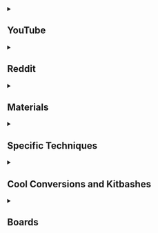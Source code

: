<details>
  <summary><h2>YouTube</h2></summary>

* ### Mainly Painting
  * [52 Miniatures](https://www.youtube.com/c/52Miniatures)
  * [Lyla Mev - The Mini Witch](https://www.youtube.com/c/LylaMev)
  * [Zumikito Miniatures](https://www.youtube.com/c/Zumikito)
  * [Trovarion Miniatures](https://www.youtube.com/c/trovarion/videos)
  * [The Gallery of Colours](https://www.youtube.com/c/TheGalleryofColours)
  * [Spen's Painting](https://www.youtube.com/c/SpensPainting)
  * [Miniac](https://www.youtube.com/c/Miniac)
  * [Midwinter Minis](https://www.youtube.com/c/MidwinterMinis)
  * [MarcoFrisoniNJM](https://www.youtube.com/c/MarcoFrisoniNJM)
  * [Dana Howl](https://www.youtube.com/c/DanaHowl)
  * [Benji’s Hobbies](https://www.youtube.com/c/Benji%E2%80%99sHobbies)
* ### Painting & Crafting
  * [Eric's Hobby Workshop](https://www.youtube.com/c/EricsHobbyWorkshop)
  * [The Pickle Jar](https://www.youtube.com/c/ThePickleJar)
  * [Squidmar Miniatures](https://www.youtube.com/c/SquidmarMiniatures)
  * [Slayer Miniatures](https://www.youtube.com/c/SlayerMiniatures)
  * [Realm of the Liche King](https://www.youtube.com/c/RealmoftheLicheKing)
  * [Pete The Wargamer](https://www.youtube.com/c/TheWarGamerChannel)
  * [Ninjon](https://www.youtube.com/c/Ninjon)
  * [Goobertown Hobbies](https://www.youtube.com/c/GoobertownHobbies)
  * [Geek Gaming Scenics](https://www.youtube.com/c/GeekGamingScenics)
  * [eBay Miniature Rescues](https://www.youtube.com/c/eBayMiniatureRescues)
  * [Devs & Dice](https://www.youtube.com/c/DevsDice)
  * [Broadsword Wargaming](https://www.youtube.com/c/BroadswordWargaming)
  * [Vince Venturella](https://www.youtube.com/c/VinceVenturella/videos)
  * [Magrathea Builder Of Worlds](https://www.youtube.com/channel/UC-PbaIjLxrQ4iSpRxCJG0AA)
  * [TheDMsCraft](https://www.youtube.com/c/theDMsCraft)
  * [Broadsword Wargaming](https://www.youtube.com/c/BroadswordWargaming)
* ### Mainly Crafting
  * [Zorpazorp](https://www.youtube.com/c/Zorpazorp)
  * [Wyloch's Armory](https://www.youtube.com/c/WylochsCraftingVids)
  * [Tom Mason](https://www.youtube.com/c/TomMasonSculptor) - Sculpting minis
  * [Toasthammer](https://www.youtube.com/channel/UC9ZlgG9IQYBBQ1igVXLGb3g) - kitbashing
  * [TheTerrainTutor](https://www.youtube.com/c/TheTerrainTutor)
  * [RP Archive](https://www.youtube.com/c/RPArchiveOfficial)
  * [Real Terrain Hobbies](https://www.youtube.com/c/RealTerrainHobbies)
  * [Platypus Scotsman](https://www.youtube.com/c/PlatypusScotsman)
  * [Nerdforge](https://www.youtube.com/c/Nerdforge)
  * [NerdCraftHQ](https://www.youtube.com/c/NerdCraftHQ)
  * [Miscast](https://www.youtube.com/c/Miscast)
  * [Knarb Makes](https://www.youtube.com/c/KnarbMakes/videos)
  * [Kitbosh](https://www.youtube.com/channel/UCz_GfvTNbg1vsLFqN6yHvXQ) - Detailed kitbashing videos
  * [Jam's Mini Mods](https://www.youtube.com/channel/UCUGJGCz08aTQr03jAR532qA)
  * [Franky D. Crafter](https://www.youtube.com/c/FrankyDCrafter)
  * [Conjured Craft](https://www.youtube.com/c/ConjuredCraft)
  * [Black Magic Craft](https://www.youtube.com/c/BlackMagicCraftOfficial)
  * [Berserkerworks](https://www.youtube.com/c/Berserkerworks/videos)
  * [Sean Counley](https://www.youtube.com/user/abscnth)
  * [Chimera Wargaming](https://www.youtube.com/c/ChimeraWargaming)
  * [Studson Studio](https://www.youtube.com/c/StudsonStudio) - mostly dioramas, a lot of great techniques and ideas
  * [Mechanical Fiend](https://www.youtube.com/c/MechanicalFiend) - mostly dioramas and other art forms, a lot of great techniques and ideas
  * [Bill Making Stuff](https://www.youtube.com/c/BillMakingStuff)
  * [The Terrain Tutor](https://www.youtube.com/c/TheTerrainTutor) - He also has a [book](https://www.ironheartartisans.com/shop/terrain-essentials-by-mel-bose-hardback-book/)
  * [Mister Waugh Media](https://www.youtube.com/user/misterwaughmusic) - new/young channel has some promise, guy has shown off some cool stuff on reddit.
  * [Bard's Craft](https://www.youtube.com/c/BardsCraft) - Now defunct? lots of good tutorials and ideas
  * [Crooked Staff Terrain](https://www.youtube.com/c/CrookedStaffTerrain)
  * [playllist on model building](https://www.youtube.com/watch?v=ZBWxp0kMJYY&list=PLuJj3iQpiK3sEB0dAQND_ZfBKrkhMmK0P)
  * [BK Miniatures](https://www.youtube.com/channel/UCMh24_XWTie0ab33rM-sbPw)
  * [Doctor Cranky's Lab-RAT-ory](https://www.youtube.com/c/DoctorCrankysLabRATory/videos)
  * [Tabletop Lenny's Terrain](https://www.youtube.com/c/TabletopLenny-Wargaming-Terrain-Tabletop-Gelaende)
  * [Boylei Hobby Time](https://www.youtube.com/c/BoyleiHobbyTime)
* ### Scale Modeling  
  * [Luke Towan](https://www.youtube.com/c/LukeTowan) - Detailed scale modeling 
  * [scale Hangar 182](https://www.youtube.com/c/ScaleHangar182) - scale modeling
  * [Night Shift Scale Models](https://www.youtube.com/c/NightShiftScaleModels)
  * [RJMODELS](https://www.youtube.com/user/RJMODELS)
  * [Kathy Millatt](https://www.youtube.com/c/KathyMillatt)
* ### General
  * [Trapped Under Plastic](https://www.youtube.com/c/trappedunderplastic)
  * [Paint Bravely The Podcast](https://www.youtube.com/c/PaintBravelyThePodcast)
  * [EonsOfBattle](https://www.youtube.com/c/EonsOfBattle)
* ### Mostly WarHammer
  * [IDICBeer 40k - Necrons and More](https://www.youtube.com/c/IDICBeer/videos)
  * [C M Wargames](https://www.youtube.com/c/CMWargames)
  * [Twisted Dice](https://www.youtube.com/c/TwistedDice)
  * [6+ Stevo](https://www.youtube.com/c/6Stevo)
  * [Baldermort’s Guide to Warhammer](https://www.youtube.com/channel/UCdpGd0jls7VQh6LvcZT_p1A)
  * [Black Toad Studio](https://www.youtube.com/c/BlackToadStudio)
  * [Big Mek Danskull](https://www.youtube.com/c/BigMekDanskull)
  * [LetsMakeItOrkie](https://www.youtube.com/channel/UCgH0NJRwBv-fot3oUd3np1w)
  * [Planet 40k](https://www.youtube.com/c/Planet40K)
  * [Billion Dollar Clown Farm](https://www.youtube.com/channel/UCiI_XuSHu2XuoIzuQY2vV1g) - Has some painting
  
</details>


<details>
  <summary><h2>Reddit</h2></summary>

* ### General
  * [Miniature Sculpting](https://old.reddit.com/r/miniaturesculpting/)
  * [Mini Painting](https://old.reddit.com/r/minipainting/)
  * [Mini Swap](https://old.reddit.com/r/Miniswap/)
  * [Printed Minis](https://old.reddit.com/r/PrintedMinis/) - even though it's 3d printing related, there is a lot of other stuff making it a more general sub in my mind.
  * [Terrain Building](https://old.reddit.com/r/TerrainBuilding/)
  * [Wargames](https://old.reddit.com/r/wargames/)
  * [Wargaming](https://old.reddit.com/r/wargaming/)
* ### Games
  * [frostgrave](https://old.reddit.com/r/frostgrave/)
  * [gaslands](https://old.reddit.com/r/gaslands/)
* ### 3d Printing
  * [3d Printed Warhammer](https://old.reddit.com/r/3dPrintedWarhammer/)
  * [3d Printers](https://old.reddit.com/r/3dprinters/)
  * [3D Printing](https://old.reddit.com/r/3Dprinting/)
  * [cults3d](https://old.reddit.com/r/cults3d/) - cults3d is a shitty service, it's not great for the creator, but there is still some good stuff on there.
  * [Open Forge](https://old.reddit.com/r/OpenForge/) - type of terrain
  * [Resin Printing](https://old.reddit.com/r/resinprinting/)
  * #### Manufactures
    * [Anycubic Photon](https://old.reddit.com/r/AnycubicPhoton/)
    * [Phrozen](https://old.reddit.com/r/Phrozen/)

</details>

<details>
  <summary><h2>Materials</h2></summary>

* [Paint comparisons]( https://slothborg.github.io/paint-conversion/) - It is my resource and a bit of a work in progress
* [FolkArt Pure](https://www.michaels.com/folkart-pure-artist-pigment-2oz/M20001827.html) A line of mostly pure pigment paints, that are cheap. Great when mixed with acrylic medium / water.
* #### Golden So Flat
  * [Dana Howl's review](https://www.youtube.com/watch?v=Rl4i3gNwbCA)
  * [Ninjon's review](https://www.youtube.com/watch?v=iLkSQjG9oLg)
  * [Vince Venturella](https://www.youtube.com/watch?v=__WT-HEffNQ)
* ### AP Speedpaints
  * [Goobertown Hobbies's review](https://www.youtube.com/watch?v=zsHGUAAi420)
  * [EonsOfBattle's review](https://www.youtube.com/watch?v=Bu8gfboxgwo)
  * [Dana Howl's review](https://www.youtube.com/watch?v=srUSz8cPqTo)
  * [Squidmar Miniatures's review](https://www.youtube.com/watch?v=a8TtVSVTpDo)
* ### Duncan's Paints
  * [Goobertown Hobbies's review](https://www.youtube.com/watch?v=i_ic0lb630k)
* DIY Contrast Paint  
  * 50 / 50 mix of flow improver & matte medium + Paint
  * or
  * Mix of Acrylic ink + matte medium + flow improver

</details>

<details>
  <summary><h2>Specific Techniques</h2></summary>

* [NMM Steel](https://i.redd.it/sevo2tnly7u71.jpg)
* [Painting Wood](https://www.youtube.com/watch?v=xyi8PhLjXIE&t=252s) 
* [Painting Undead](https://www.youtube.com/watch?v=rGaga9AyJ78)
* [Painting Marble](https://www.youtube.com/watch?v=_GDw4bOA2_Y)
* [Rust effect with real rust](https://www.youtube.com/watch?v=ZiQcWaPqPPk)
* DIY Sculptamold - 1:1 Blown in insulation & Plaster of Paris
* DIY Texture Paste
  * Acrylic caulking
  * Water / rubbing alcohol
  * Texture material (backing soda, sand, sawdust, coffee, tea, etc.)
  * Paint
* DIY Mod Podge
  * 50/50 mix of Minwax Polycrylic and High Grade PVA, thinned as needed with water.
* [Linen Tents](https://www.youtube.com/watch?v=d9CZoLcwdvA)
* Leather - shop towels and pva if you want a leather/tent look... good tutorial from BMC and Real Terrain Hobbies on doing that
* ### Gap filling
  * Green stuff, Miliput or Greenstuff & Milliput
    * Requires some sculpting, and polishing
  * Super glue + Baking Soda
    * Great for small gaps!
    * Great for resin / plastic
    * Does result in a rocky / stone like texture
  * Sprue Goo
    * mix bits of sprue with plastic glue / cement wait for it to disolve then use it as liquid plastic
* ### Trees
  * Upgrading holiday decorative trees
    * Get cheap declarative trees.
    * Clean, with warm water and brush
    * Dip in 50/50 water pva glue
    * Flock
    * Spray with water
    * Spray with 80/20 water pva glue
    * Paint!
    * Clear coat
  * [Seafoam and armatures](https://www.youtube.com/watch?v=DEsOFAKCon8)
 * [Salt Chipping / Salt Masking - Tutorial](https://makezine.com/2021/10/06/distressed-sign-using-salt-spray-paint/)
 * [Salt Chipping / Salt Masking - Video](https://www.youtube.com/watch?v=Nm7SIpaaU24&t=934s)  
* [Gaslands Cars](https://www.youtube.com/watch?v=Nm7SIpaaU24)
* ### DIY Battle mats
  * Coat a fabric drop cloth in a layer or two of acrylic caulking
    * OPTIONAL - Use a wet plastic bag to stipple a second layer of caulking for texture
    * OPTIONAL - Use a VERY wet texture roller to texture the mat
    * OPTIONAL - paint on a mixture of PVA glue and sand or baking soda for extra texture
  * Paint the “battle mat”
  * Optionally give it a seal coat
 * [Cheap Basing materia](https://www.youtube.com/watch?v=duDjTX6-abw)
 * Flesh Goop
   * PVA glue
   * Drop superglue over it
   * After it starts reacting, move it around with a toothpick 
   * Add ink for color
 * [Adam Savage Learns Grass Flocking at Wētā Workshop!](https://www.youtube.com/watch?v=2cZbx8edQPM)
</details>

<details>
  <summary><h2>Cool Conversions and Kitbashes</h2></summary>

* [Overgrown Necrons](https://www.youtube.com/watch?v=XLKxW_p31cI)
* [Fungal Sylvaneth](https://www.youtube.com/watch?v=dnkiXTgtGdk)
* [Clown Gloomspite Gitz](https://www.youtube.com/watch?v=efi5tOlQ_Fc&list=PLn_wcmo3Ol05D1UNbaKrsRdLWcSTehoK7)
* [Scratch Built ORK Army](https://www.youtube.com/watch?v=PD390AZbsdc)
* [Miscast's - The Nurgle Diaries](https://www.youtube.com/watch?v=vyv9RK74eAM&list=PLiWIXKdHWWrsBLFAyPu1BpxxnHdlutZD-)
* Monster Bash I
  * [Miscast](https://www.youtube.com/watch?v=6FBVWLdCIq0)
  * [Berserkerworks](https://www.youtube.com/watch?v=xhsBqN73HPQ)
  * [Raqrex Art](https://www.youtube.com/watch?v=JjLkboZz3pg)
  * [NerdCraftHQ](https://www.youtube.com/watch?v=A3UjhTFf0f4)
* [Monster Bash I](https://www.youtube.com/watch?v=vyv9RK74eAM&list=PLiWIXKdHWWrsBLFAyPu1BpxxnHdlutZD-)
* [Monster Bash II](https://www.youtube.com/playlist?list=PLiWIXKdHWWrttB8sTsHdc3ClLe0A5pMRz)
* [Monster Bash III](https://www.youtube.com/playlist?list=PLiWIXKdHWWrul0yjNsjfGYJBCX6bhTzd3)

</details>

<details>
  <summary><h2>Boards</h2></summary>

* [Devs & Dice - Mordheim board](https://www.youtube.com/watch?v=G4f2-iMuUG4)
* [Lybbans miniatures - Ruind City part 1](https://www.youtube.com/watch?v=G4f2-iMuUG4)
* [Lybbans miniatures - Ruind City part 2](https://www.youtube.com/watch?v=3yo6tlXbo8k)
* [Lybbans miniatures - Port](https://www.youtube.com/watch?v=vw96MC57YRo)
* [Sean Counley - EVA Board](https://www.youtube.com/watch?v=4gRp6XluyWY)
* [Sean Counley - Modular City](https://www.youtube.com/watch?v=uVBmKZgM9ts)
* [Real Terrain Hobbies - River Board](https://www.youtube.com/watch?v=jlC0EGsGPHg)
* [Real Terrain Hobbies - The Shire Board](https://www.youtube.com/watch?v=ygb7wNOQnIs)
* [Geek Gaming Scenics - One day board build](https://www.youtube.com/watch?v=4W5I9LN1IAo)
* [Miscast - Board](https://www.youtube.com/watch?v=5VC6wCHOyDk)
* [Zorpazorp - Minas Titith](https://www.youtube.com/watch?v=y3hXZUf3G_g&list=PLpEedkt7FKTkUFtJFyYUxWZgv7QosfQzJ)
* [Zorpazorp - Rohan & Edoras](https://www.youtube.com/watch?v=TMaw_Fi6Ao0&list=PLpEedkt7FKTmZu7FOGPeq6A5UfE0FFPi1)
* [Broken Terrain - Modular Magnetic Village](https://www.youtube.com/watch?v=FEYiqwRs1MA)

</details>
